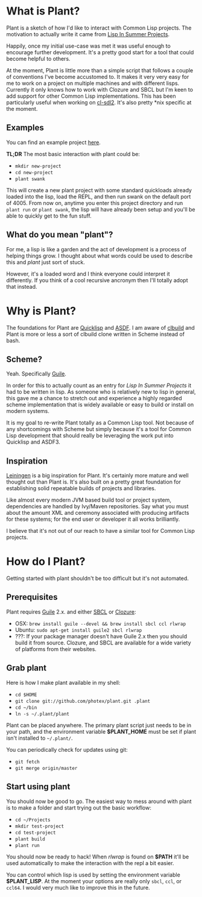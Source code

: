 What is Plant?
==============

Plant is a sketch of how I'd like to interact with Common Lisp projects. The motivation
to actually write it came from [Lisp In Summer Projects](http://lispinsummerprojects.org/).

Happily, once my initial use-case was met it was useful enough to encourage further
development. It's a pretty good start for a tool that could become helpful to others.

At the moment, Plant is little more than a simple script that follows a couple of
conventions I've become accustomed to. It makes it very very easy for me to work on
a project on multiple machines and with different lisps. Currently it only knows how
to work with Clozure and SBCL but I'm keen to add support for other Common Lisp implementations.
This has been particularly useful when working on [cl-sdl2](http://github.com/lispgames/cl-sdl2).
It's also pretty *nix specific at the moment.

Examples
--------

You can find an example project [here](http://github.com/photex/plant-example).

**TL;DR** The most basic interaction with plant could be:
- `mkdir new-project`
- `cd new-project`
- `plant swank`

This will create a new plant project with some standard quickloads already loaded into the lisp,
load the REPL, and then run swank on the default port of 4005. From now on, anytime you enter
this project directory and run `plant run` or `plant swank`, the lisp will have already been setup
and you'll be able to quickly get to the fun stuff.

What do you mean "plant"?
-------------------------

For me, a lisp is like a garden and the act of development is a process of helping things
grow. I thought about what words could be used to describe this and *plant* just sort of
stuck.

However, it's a loaded word and I think everyone could interpret it differently. If
you think of a cool recursive ancronym then I'll totally adopt that instead.


Why is Plant?
=============

The foundations for Plant are [Quicklisp](http://quicklisp.org) and [ASDF](http://common-lisp.net/project/asdf/).
I am aware of [clbuild](http://common-lisp.net/project/clbuild/) and Plant is more or
less a sort of clbuild clone written in Scheme instead of bash.

Scheme?
-------

Yeah. Specifically [Guile](http://www.gnu.org/software/guile).

In order for this to actually count as an entry for *Lisp In Summer Projects* it
had to be written in lisp. As someone who is relatively new to lisp in general, this
gave me a chance to stretch out and experience a highly regarded scheme implementation
that is widely available or easy to build or install on modern systems.

It is my goal to re-write Plant totally as a Common Lisp tool. Not because of any shortcomings
with Scheme but simply because it's a tool for Common Lisp development that should really be
leveraging the work put into Quicklisp and ASDF3.

Inspiration
------------

[Leiningen](https://github.com/technomancy/leiningen) is a big inspiration for Plant.
It's certainly more mature and well thought out than Plant is. It's also built on a
pretty great foundation for establishing solid repeatable builds of projects and
libraries.

Like almost every modern JVM based build tool or project system, dependencies are handled
by Ivy/Maven repositories. Say what you must about the amount XML and ceremony associated
with producing artifacts for these systems; for the end user or developer it all works
brilliantly.

I believe that it's not out of our reach to have a similar tool for Common Lisp projects.


How do I Plant?
================

Getting started with plant shouldn't be too difficult but it's not automated.

Prerequisites
--------------

Plant requires [Guile](http://www.gnu.org/software/guile) 2.x. and either
[SBCL](http://sbcl.org) or [Clozure](http://ccl.clozure.com):
- OSX: `brew install guile --devel && brew install sbcl ccl rlwrap`
- Ubuntu: `sudo apt-get install guile2 sbcl rlwrap`
- ???: If your package manager doesn't have Guile 2.x then you should build it from source.
Clozure, and SBCL are available for a wide variety of platforms from their websites.

Grab plant
-----------

Here is how I make plant available in my shell:
- `cd $HOME`
- `git clone git://github.com/photex/plant.git .plant`
- `cd ~/bin`
- `ln -s ~/.plant/plant`

Plant can be placed anywhere. The primary plant script just needs to be in your path,
and the environment variable **$PLANT_HOME** must be set if plant isn't installed to
`~/.plant/`.

You can periodically check for updates using git:
- `git fetch`
- `git merge origin/master`

Start using plant
-----------------

You should now be good to go. The easiest way to mess around with plant is to make
a folder and start trying out the basic workflow:
- `cd ~/Projects`
- `mkdir test-project`
- `cd test-project`
- `plant build`
- `plant run`

You should now be ready to hack! When *rlwrap* is found on **$PATH** it'll be used
automatically to make the interaction with the repl a bit easier.

You can control which lisp is used by setting the environment variable **$PLANT_LISP**.
At the moment your options are really only `sbcl`, `ccl`, or `ccl64`. I would very
much like to improve this in the future.

